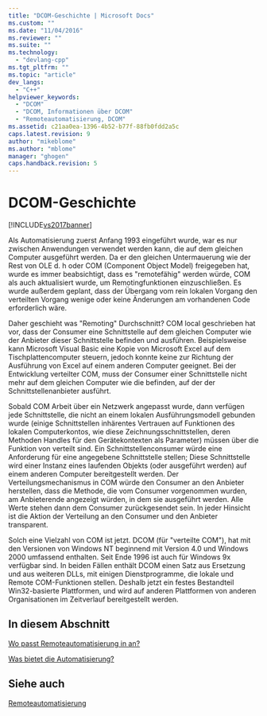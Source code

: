 ```yaml
---
title: "DCOM-Geschichte | Microsoft Docs"
ms.custom: ""
ms.date: "11/04/2016"
ms.reviewer: ""
ms.suite: ""
ms.technology: 
  - "devlang-cpp"
ms.tgt_pltfrm: ""
ms.topic: "article"
dev_langs: 
  - "C++"
helpviewer_keywords: 
  - "DCOM"
  - "DCOM, Informationen über DCOM"
  - "Remoteautomatisierung, DCOM"
ms.assetid: c21aa0ea-1396-4b52-b77f-88fb0fdd2a5c
caps.latest.revision: 9
author: "mikeblome"
ms.author: "mblome"
manager: "ghogen"
caps.handback.revision: 5
---
```

# DCOM-Geschichte
[!INCLUDE[vs2017banner](../assembler/inline/includes/vs2017banner.md)]

Als Automatisierung zuerst Anfang 1993 eingeführt wurde, war es nur zwischen Anwendungen verwendet werden kann, die auf dem gleichen Computer ausgeführt werden.  Da er den gleichen Untermauerung wie der Rest von OLE d. h oder COM \(Component Object Model\) freigegeben hat, wurde es immer beabsichtigt, dass es "remotefähig" werden würde, COM als auch aktualisiert wurde, um Remotingfunktionen einzuschließen.  Es wurde außerdem geplant, dass der Übergang vom rein lokalen Vorgang den verteilten Vorgang wenige oder keine Änderungen am vorhandenen Code erforderlich wäre.  
  
 Daher geschieht was "Remoting" Durchschnitt?  COM local geschrieben hat vor, dass der Consumer eine Schnittstelle auf dem gleichen Computer wie der Anbieter dieser Schnittstelle befinden und ausführen.  Beispielsweise kann Microsoft Visual Basic eine Kopie von Microsoft Excel auf dem Tischplattencomputer steuern, jedoch konnte keine zur Richtung der Ausführung von Excel auf einem anderen Computer geeignet.  Bei der Entwicklung verteilter COM, muss der Consumer einer Schnittstelle nicht mehr auf dem gleichen Computer wie die befinden, auf der der Schnittstellenanbieter ausführt.  
  
 Sobald COM Arbeit über ein Netzwerk angepasst wurde, dann verfügen jede Schnittstelle, die nicht an einem lokalen Ausführungsmodell gebunden wurde \(einige Schnittstellen inhärentes Vertrauen auf Funktionen des lokalen Computerkontos, wie diese Zeichnungsschnittstellen, deren Methoden Handles für den Gerätekontexten als Parameter\) müssen über die Funktion von verteilt sind.  Ein Schnittstellenconsumer würde eine Anforderung für eine angegebene Schnittstelle stellen; Diese Schnittstelle wird einer Instanz eines laufenden Objekts \(oder ausgeführt werden\) auf einem anderen Computer bereitgestellt werden.  Der Verteilungsmechanismus in COM würde den Consumer an den Anbieter herstellen, dass die Methode, die vom Consumer vorgenommen wurden, am Anbieterende angezeigt würden, in dem sie ausgeführt werden.  Alle Werte stehen dann dem Consumer zurückgesendet sein.  In jeder Hinsicht ist die Aktion der Verteilung an den Consumer und den Anbieter transparent.  
  
 Solch eine Vielzahl von COM ist jetzt.  DCOM \(für "verteilte COM"\), hat mit den Versionen von Windows NT beginnend mit Version 4.0 und Windows 2000 umfassend enthalten.  Seit Ende 1996 ist auch für Windows 9x verfügbar sind.  In beiden Fällen enthält DCOM einen Satz aus Ersetzung und aus weiteren DLLs, mit einigen Dienstprogramme, die lokale und Remote COM\-Funktionen stellen.  Deshalb jetzt ein festes Bestandteil Win32\-basierte Plattformen, und wird auf anderen Plattformen von anderen Organisationen im Zeitverlauf bereitgestellt werden.  
  
## In diesem Abschnitt  
 [Wo passt Remoteautomatisierung in an?](../mfc/where-does-remote-automation-fit-in-q.md)  
  
 [Was bietet die Automatisierung?](../mfc/what-does-remote-automation-provide-q.md)  
  
## Siehe auch  
 [Remoteautomatisierung](../mfc/remote-automation.md)